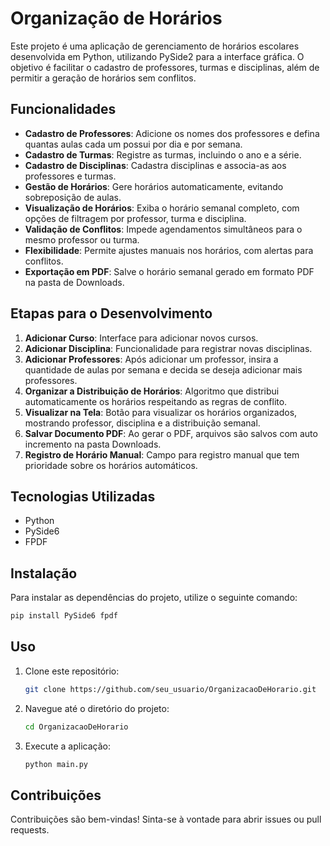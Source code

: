 # Organização de Horários

Este projeto é uma aplicação de gerenciamento de horários escolares desenvolvida em Python, utilizando PySide2 para a interface gráfica. O objetivo é facilitar o cadastro de professores, turmas e disciplinas, além de permitir a geração de horários sem conflitos.

## Funcionalidades

- **Cadastro de Professores**: Adicione os nomes dos professores e defina quantas aulas cada um possui por dia e por semana.
- **Cadastro de Turmas**: Registre as turmas, incluindo o ano e a série.
- **Cadastro de Disciplinas**: Cadastra disciplinas e associa-as aos professores e turmas.
- **Gestão de Horários**: Gere horários automaticamente, evitando sobreposição de aulas.
- **Visualização de Horários**: Exiba o horário semanal completo, com opções de filtragem por professor, turma e disciplina.
- **Validação de Conflitos**: Impede agendamentos simultâneos para o mesmo professor ou turma.
- **Flexibilidade**: Permite ajustes manuais nos horários, com alertas para conflitos.
- **Exportação em PDF**: Salve o horário semanal gerado em formato PDF na pasta de Downloads.

## Etapas para o Desenvolvimento

1. **Adicionar Curso**: Interface para adicionar novos cursos.
2. **Adicionar Disciplina**: Funcionalidade para registrar novas disciplinas.
3. **Adicionar Professores**: Após adicionar um professor, insira a quantidade de aulas por semana e decida se deseja adicionar mais professores.
4. **Organizar a Distribuição de Horários**: Algoritmo que distribui automaticamente os horários respeitando as regras de conflito.
5. **Visualizar na Tela**: Botão para visualizar os horários organizados, mostrando professor, disciplina e a distribuição semanal.
6. **Salvar Documento PDF**: Ao gerar o PDF, arquivos são salvos com auto incremento na pasta Downloads.
7. **Registro de Horário Manual**: Campo para registro manual que tem prioridade sobre os horários automáticos.

## Tecnologias Utilizadas

- Python
- PySide6
- FPDF

## Instalação

Para instalar as dependências do projeto, utilize o seguinte comando:

```bash
pip install PySide6 fpdf
```

## Uso

1. Clone este repositório:
   ```bash
   git clone https://github.com/seu_usuario/OrganizacaoDeHorario.git
   ```
2. Navegue até o diretório do projeto:
   ```bash
   cd OrganizacaoDeHorario
   ```
3. Execute a aplicação:
   ```bash
   python main.py
   ```

## Contribuições

Contribuições são bem-vindas! Sinta-se à vontade para abrir issues ou pull requests.

